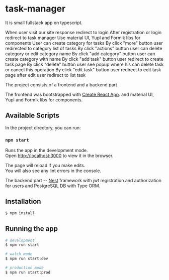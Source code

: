# task-manager
It is small fullstack app on typescript.

When user visit our site response redirect to login
After registration or login redirect to task manager
Use material UI, Yupl and Formik libs for components
User can create category for tasks
By click "more" button user redirected to category list of tasks
By click "actions" button user can delete category  or edit category name
By click "add category" button user can create category with name 
By click "add task" button user redirect to create task page
By click "delete" button  user see popup where his can delete task or cancel this operation
By click "edit task" button user redirect to edit task page after edit user redirect to list task 


The project consists of a frontend and a backend part.

The frontend was bootstrapped with [Create React App](https://github.com/facebook/create-react-app). and material UI, Yupl and Formik libs for components.

## Available Scripts

In the project directory, you can run:

### `npm start`

Runs the app in the development mode.\
Open [http://localhost:3000](http://localhost:3000) to view it in the browser.

The page will reload if you make edits.\
You will also see any lint errors in the console.

The backend part  -- [Nest](https://github.com/nestjs/nest) framework with jwt registration and authorization for users and PostgreSQL DB with Type ORM.


## Installation

```bash
$ npm install
```

## Running the app

```bash
# development
$ npm run start

# watch mode
$ npm run start:dev

# production mode
$ npm run start:prod